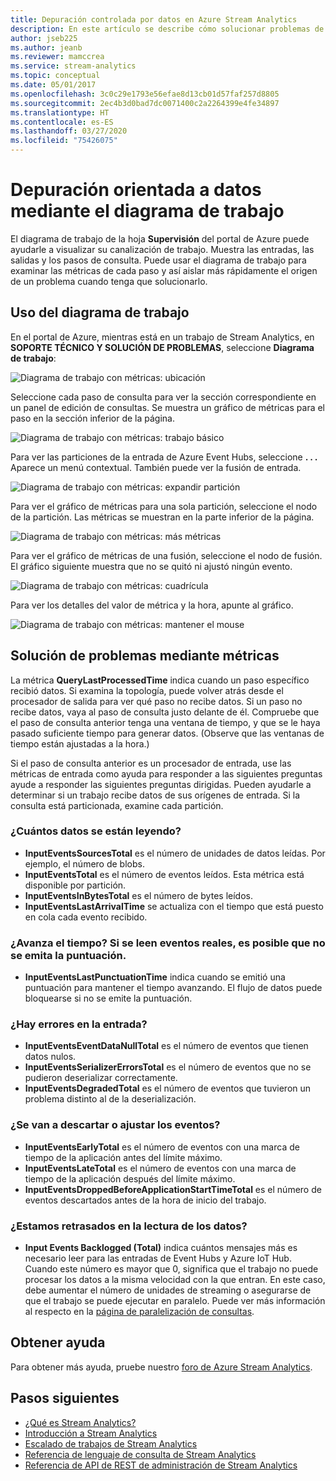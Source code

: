 ```yaml
---
title: Depuración controlada por datos en Azure Stream Analytics
description: En este artículo se describe cómo solucionar problemas de un trabajo de Azure Stream Analytics mediante el uso del diagrama de trabajo y métricas en Azure Portal.
author: jseb225
ms.author: jeanb
ms.reviewer: mamccrea
ms.service: stream-analytics
ms.topic: conceptual
ms.date: 05/01/2017
ms.openlocfilehash: 3c0c29e1793e56efae8d13cb01d57faf257d8805
ms.sourcegitcommit: 2ec4b3d0bad7dc0071400c2a2264399e4fe34897
ms.translationtype: HT
ms.contentlocale: es-ES
ms.lasthandoff: 03/27/2020
ms.locfileid: "75426075"
---
```

# <a name="data-driven-debugging-by-using-the-job-diagram"></a>Depuración orientada a datos mediante el diagrama de trabajo

El diagrama de trabajo de la hoja **Supervisión** del portal de Azure puede ayudarle a visualizar su canalización de trabajo. Muestra las entradas, las salidas y los pasos de consulta. Puede usar el diagrama de trabajo para examinar las métricas de cada paso y así aislar más rápidamente el origen de un problema cuando tenga que solucionarlo.

## <a name="using-the-job-diagram"></a>Uso del diagrama de trabajo

En el portal de Azure, mientras está en un trabajo de Stream Analytics, en **SOPORTE TÉCNICO Y SOLUCIÓN DE PROBLEMAS**, seleccione **Diagrama de trabajo**:

![Diagrama de trabajo con métricas: ubicación](./media/stream-analytics-job-diagram-with-metrics/stream-analytics-job-diagram-with-metrics-portal-1.png)

Seleccione cada paso de consulta para ver la sección correspondiente en un panel de edición de consultas. Se muestra un gráfico de métricas para el paso en la sección inferior de la página.

![Diagrama de trabajo con métricas: trabajo básico](./media/stream-analytics-job-diagram-with-metrics/stream-analytics-job-diagram-with-metrics-portal-2.png)

Para ver las particiones de la entrada de Azure Event Hubs, seleccione **. . .** Aparece un menú contextual. También puede ver la fusión de entrada.

![Diagrama de trabajo con métricas: expandir partición](./media/stream-analytics-job-diagram-with-metrics/stream-analytics-job-diagram-with-metrics-portal-3.png)

Para ver el gráfico de métricas para una sola partición, seleccione el nodo de la partición. Las métricas se muestran en la parte inferior de la página.

![Diagrama de trabajo con métricas: más métricas](./media/stream-analytics-job-diagram-with-metrics/stream-analytics-job-diagram-with-metrics-portal-4.png)

Para ver el gráfico de métricas de una fusión, seleccione el nodo de fusión. El gráfico siguiente muestra que no se quitó ni ajustó ningún evento.

![Diagrama de trabajo con métricas: cuadrícula](./media/stream-analytics-job-diagram-with-metrics/stream-analytics-job-diagram-with-metrics-portal-5.png)

Para ver los detalles del valor de métrica y la hora, apunte al gráfico.

![Diagrama de trabajo con métricas: mantener el mouse](./media/stream-analytics-job-diagram-with-metrics/stream-analytics-job-diagram-with-metrics-portal-6.png)

## <a name="troubleshoot-by-using-metrics"></a>Solución de problemas mediante métricas

La métrica **QueryLastProcessedTime** indica cuando un paso específico recibió datos. Si examina la topología, puede volver atrás desde el procesador de salida para ver qué paso no recibe datos. Si un paso no recibe datos, vaya al paso de consulta justo delante de él. Compruebe que el paso de consulta anterior tenga una ventana de tiempo, y que se le haya pasado suficiente tiempo para generar datos. (Observe que las ventanas de tiempo están ajustadas a la hora.)
 
Si el paso de consulta anterior es un procesador de entrada, use las métricas de entrada como ayuda para responder a las siguientes preguntas ayude a responder las siguientes preguntas dirigidas. Pueden ayudarle a determinar si un trabajo recibe datos de sus orígenes de entrada. Si la consulta está particionada, examine cada partición.
 
### <a name="how-much-data-is-being-read"></a>¿Cuántos datos se están leyendo?

*   **InputEventsSourcesTotal** es el número de unidades de datos leídas. Por ejemplo, el número de blobs.
*   **InputEventsTotal** es el número de eventos leídos. Esta métrica está disponible por partición.
*   **InputEventsInBytesTotal** es el número de bytes leídos.
*   **InputEventsLastArrivalTime** se actualiza con el tiempo que está puesto en cola cada evento recibido.
 
### <a name="is-time-moving-forward-if-actual-events-are-read-punctuation-might-not-be-issued"></a>¿Avanza el tiempo? Si se leen eventos reales, es posible que no se emita la puntuación.

*   **InputEventsLastPunctuationTime** indica cuando se emitió una puntuación para mantener el tiempo avanzando. El flujo de datos puede bloquearse si no se emite la puntuación.
 
### <a name="are-there-any-errors-in-the-input"></a>¿Hay errores en la entrada?

*   **InputEventsEventDataNullTotal** es el número de eventos que tienen datos nulos.
*   **InputEventsSerializerErrorsTotal** es el número de eventos que no se pudieron deserializar correctamente.
*   **InputEventsDegradedTotal** es el número de eventos que tuvieron un problema distinto al de la deserialización.
 
### <a name="are-events-being-dropped-or-adjusted"></a>¿Se van a descartar o ajustar los eventos?

*   **InputEventsEarlyTotal** es el número de eventos con una marca de tiempo de la aplicación antes del límite máximo.
*   **InputEventsLateTotal** es el número de eventos con una marca de tiempo de la aplicación después del límite máximo.
*   **InputEventsDroppedBeforeApplicationStartTimeTotal** es el número de eventos descartados antes de la hora de inicio del trabajo.
 
### <a name="are-we-falling-behind-in-reading-data"></a>¿Estamos retrasados en la lectura de los datos?

*   **Input Events Backlogged (Total)** indica cuántos mensajes más es necesario leer para las entradas de Event Hubs y Azure IoT Hub. Cuando este número es mayor que 0, significa que el trabajo no puede procesar los datos a la misma velocidad con la que entran. En este caso, debe aumentar el número de unidades de streaming o asegurarse de que el trabajo se puede ejecutar en paralelo. Puede ver más información al respecto en la [página de paralelización de consultas](https://docs.microsoft.com/azure/stream-analytics/stream-analytics-parallelization). 


## <a name="get-help"></a>Obtener ayuda
Para obtener más ayuda, pruebe nuestro [foro de Azure Stream Analytics](https://social.msdn.microsoft.com/Forums/azure/home?forum=AzureStreamAnalytics). 

## <a name="next-steps"></a>Pasos siguientes
* [¿Qué es Stream Analytics?](stream-analytics-introduction.md)
* [Introducción a Stream Analytics](stream-analytics-real-time-fraud-detection.md)
* [Escalado de trabajos de Stream Analytics](stream-analytics-scale-jobs.md)
* [Referencia de lenguaje de consulta de Stream Analytics](https://docs.microsoft.com/stream-analytics-query/stream-analytics-query-language-reference)
* [Referencia de API de REST de administración de Stream Analytics](https://msdn.microsoft.com/library/azure/dn835031.aspx)
